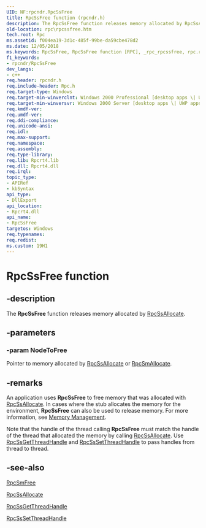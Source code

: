 ```yaml
---
UID: NF:rpcndr.RpcSsFree
title: RpcSsFree function (rpcndr.h)
description: The RpcSsFree function releases memory allocated by RpcSsAllocate.
old-location: rpc\rpcssfree.htm
tech.root: Rpc
ms.assetid: f004ea19-3d1c-485f-99be-da59cbe478d2
ms.date: 12/05/2018
ms.keywords: RpcSsFree, RpcSsFree function [RPC], _rpc_rpcssfree, rpc.rpcssfree, rpcndr/RpcSsFree
f1_keywords:
- rpcndr/RpcSsFree
dev_langs:
- c++
req.header: rpcndr.h
req.include-header: Rpc.h
req.target-type: Windows
req.target-min-winverclnt: Windows 2000 Professional [desktop apps \| UWP apps]
req.target-min-winversvr: Windows 2000 Server [desktop apps \| UWP apps]
req.kmdf-ver: 
req.umdf-ver: 
req.ddi-compliance: 
req.unicode-ansi: 
req.idl: 
req.max-support: 
req.namespace: 
req.assembly: 
req.type-library: 
req.lib: Rpcrt4.lib
req.dll: Rpcrt4.dll
req.irql: 
topic_type:
- APIRef
- kbSyntax
api_type:
- DllExport
api_location:
- Rpcrt4.dll
api_name:
- RpcSsFree
targetos: Windows
req.typenames: 
req.redist: 
ms.custom: 19H1
---
```


# RpcSsFree function


## -description


The 
<b>RpcSsFree</b> function releases memory allocated by 
<a href="https://docs.microsoft.com/windows/desktop/api/rpcndr/nf-rpcndr-rpcssallocate">RpcSsAllocate</a>.


## -parameters




### -param NodeToFree

Pointer to memory allocated by 
<a href="https://docs.microsoft.com/windows/desktop/api/rpcndr/nf-rpcndr-rpcssallocate">RpcSsAllocate</a> or 
<a href="https://docs.microsoft.com/windows/desktop/api/rpcndr/nf-rpcndr-rpcsmallocate">RpcSmAllocate</a>.


## -remarks



An application uses 
<b>RpcSsFree</b> to free memory that was allocated with 
<a href="https://docs.microsoft.com/windows/desktop/api/rpcndr/nf-rpcndr-rpcssallocate">RpcSsAllocate</a>. In cases where the stub allocates the memory for the environment, 
<b>RpcSsFree</b> can also be used to release memory. For more information, see 
<a href="https://docs.microsoft.com/windows/desktop/Rpc/memory-management">Memory Management</a>.

Note that the handle of the thread calling 
<b>RpcSsFree</b> must match the handle of the thread that allocated the memory by calling 
<a href="https://docs.microsoft.com/windows/desktop/api/rpcndr/nf-rpcndr-rpcssallocate">RpcSsAllocate</a>. Use 
<a href="https://docs.microsoft.com/windows/desktop/api/rpcndr/nf-rpcndr-rpcssgetthreadhandle">RpcSsGetThreadHandle</a> and 
<a href="https://docs.microsoft.com/windows/desktop/api/rpcndr/nf-rpcndr-rpcsssetthreadhandle">RpcSsSetThreadHandle</a> to pass handles from thread to thread.




## -see-also




<a href="https://docs.microsoft.com/windows/desktop/api/rpcndr/nf-rpcndr-rpcsmfree">RpcSmFree</a>



<a href="https://docs.microsoft.com/windows/desktop/api/rpcndr/nf-rpcndr-rpcssallocate">RpcSsAllocate</a>



<a href="https://docs.microsoft.com/windows/desktop/api/rpcndr/nf-rpcndr-rpcssgetthreadhandle">RpcSsGetThreadHandle</a>



<a href="https://docs.microsoft.com/windows/desktop/api/rpcndr/nf-rpcndr-rpcsssetthreadhandle">RpcSsSetThreadHandle</a>
 

 

